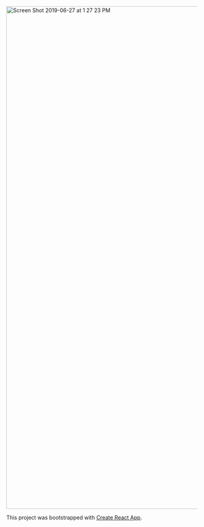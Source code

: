 <img width="1320" alt="Screen Shot 2019-06-27 at 1 27 23 PM" src="https://user-images.githubusercontent.com/37090867/60287602-48069d00-98e0-11e9-81db-b66505db1ab2.png">








This project was bootstrapped with [Create React App](https://github.com/facebook/create-react-app).

